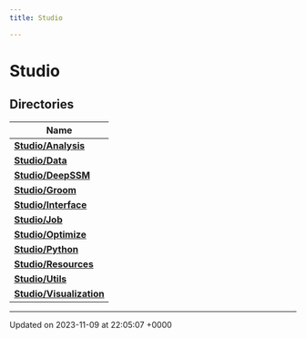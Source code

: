 ```yaml
---
title: Studio

---
```


# Studio



## Directories

| Name           |
| -------------- |
| **[Studio/Analysis](../Files/dir_2efd803177123288b92908ec296fe578.md#dir-studio/analysis)**  |
| **[Studio/Data](../Files/dir_b0b944fd4368961b4965dd28c72a00a2.md#dir-studio/data)**  |
| **[Studio/DeepSSM](../Files/dir_e938d55d0d25a8e3889ca0b02966a6b3.md#dir-studio/deepssm)**  |
| **[Studio/Groom](../Files/dir_4481568adb70067b4bb4b5ce096891b2.md#dir-studio/groom)**  |
| **[Studio/Interface](../Files/dir_f27aadd9c7f02e71212dbf7893d91496.md#dir-studio/interface)**  |
| **[Studio/Job](../Files/dir_7d4dd3d8a2b1d1a0e92682acfb57f0f0.md#dir-studio/job)**  |
| **[Studio/Optimize](../Files/dir_9e99c41d3802fada2a0119d079df0956.md#dir-studio/optimize)**  |
| **[Studio/Python](../Files/dir_48521012c292b6dfb1bd2f2ae5aacf6c.md#dir-studio/python)**  |
| **[Studio/Resources](../Files/dir_a4bc8cdb2751c8604311dac5c98fb558.md#dir-studio/resources)**  |
| **[Studio/Utils](../Files/dir_645c19d7da098e01621cdebb663b8767.md#dir-studio/utils)**  |
| **[Studio/Visualization](../Files/dir_b6c1f9d4f6080dc79a7a9d2c69150815.md#dir-studio/visualization)**  |






-------------------------------

Updated on 2023-11-09 at 22:05:07 +0000

